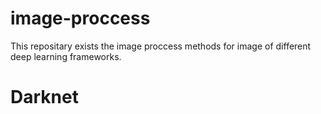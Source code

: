 # image-proccess

This repositary exists the image proccess methods for image of different deep learning frameworks.

# Darknet
